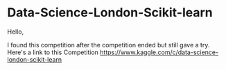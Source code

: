 # Data-Science-London-Scikit-learn
Hello, 

I found this competition after the competition ended but still gave a try. 
Here's a link to this Competition https://www.kaggle.com/c/data-science-london-scikit-learn
